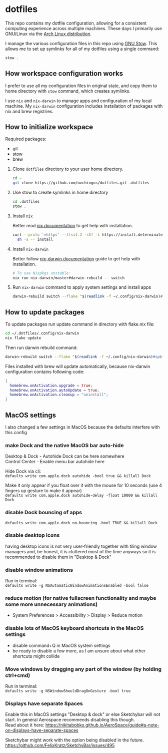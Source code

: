 # dotfiles

This repo contains my dotfile configuration, allowing for a consistent computing experience across multiple machines.
These days I primarily use GNU/Linux via the [Arch Linux distribution](https://archlinux.org).

I manage the various configuration files in this repo using [GNU Stow](https://www.gnu.org/software/stow/). This allows me to set up symlinks for all of my dotfiles using a single command:

```sh
stow .
```

## How workspace configuration works

I prefer to use all my configuration files in original state, and copy them to home directory with `stow` command, which creates symlinks.

I use `nix` and `nix-darwin` to manage apps and configuration of my local machine. My `nix-darwin` configuration includes installation of packages with nix and brew registries.

## How to initialize workspace

Required packages:

- git
- stow
- brew

1. Clone `dotfiles` directory to your user home directory.

   ```sh
   cd ~
   git clone https://github.com/ovchingus/dotfiles.git .dotfiles
   ```

2. Use stow to create symlinks in home directory

   ```sh
   cd .dotfiles
   stow .
   ```

3. Install `nix`

   Better read [nix documentation](https://github.com/DeterminateSystems/nix-installer?tab=readme-ov-file#install-nix) to get help with installation.

   ```sh
   curl --proto '=https' --tlsv1.2 -sSf -L https://install.determinate.systems/nix | \
     sh -s -- install
   ```

4. Install `nix-darwin`

   Better follow [nix-darwin documentation](https://github.com/LnL7/nix-darwin?tab=readme-ov-file#getting-started) guide to get help with installation.

   ```sh
   # To use Nixpkgs unstable:
   nix run nix-darwin/master#darwin-rebuild -- switch
   ```

5. Run `nix-darwin` command to apply system settings and install apps

   ```sh
   darwin-rebuild switch --flake "$(readlink -f ~/.config/nix-darwin)#spb-hq-nb-1355"
   ```

## How to update packages

To update packages run update command in directory with flake.nix file:

```sh
cd ~/.dotfiles/.config/nix-darwin
nix flake update
```

Then run darwin rebuild command:

```sh
darwin-rebuild switch --flake "$(readlink -f ~/.config/nix-darwin)#spb-hq-nb-1355"
```

Files installed with brew will update automatically,
because nix-darwin configuration contains following code:

```nix
{
  homebrew.onActivation.upgrade = true;
  homebrew.onActivation.autoUpdate = true;
  homebrew.onActivation.cleanup = "uninstall";
}
```


## MacOS settings

I also changed a few settings in MacOS because the defaults interfere with this config

### make Dock and the native MacOS bar auto-hide  
Desktop & Dock - Autohide Dock can be here somewhere  
Control Center - Enable menu bar autohide here  

Hide Dock via cli:  
`defaults write com.apple.dock autohide -bool true && killall Dock`  

Make it only appear if you float over it with the mouse for 10 seconds (use 4 fingers up gesture to make it appear)  
`defaults write com.apple.dock autohide-delay -float 10000 && killall Dock`

### disable Dock bouncing of apps
`defaults write com.apple.dock no-bouncing -bool TRUE && killall Dock`  


### disable desktop icons
having desktop icons is not very user-friendly together with tiling window managers and, be honest, it is cluttered most of the time anyways so it is recommended to disable them in "Desktop & Dock"  

### disable window animations
Run in terminal:  
`defaults write -g NSAutomaticWindowAnimationsEnabled -bool false`

### reduce motion (for native fullscreen functionality and maybe some more unnecessary animations)
- System Preferences > Accessibility > Display > Reduce motion

### disable lots of MacOS keyboard shortcuts in the MacOS settings
- disable command+Q in MacOS system settings
- be ready to disable a few more, as I am unsure about what other shortcuts might collide

### Move windows by dragging any part of the window (by holding ctrl+cmd)
Run in terminal:  
`defaults write -g NSWindowShouldDragOnGesture -bool true`

### Displays have separate Spaces
Enable this in MacOS settings "Desktop & dock" or else Sketchybar will not start. In general Aerospace recommends disabling this though.  
Read about it here: https://nikitabobko.github.io/AeroSpace/guide#a-note-on-displays-have-separate-spaces  

Sketchybar might work with the option being disabled in the future.  
https://github.com/FelixKratz/SketchyBar/issues/495
